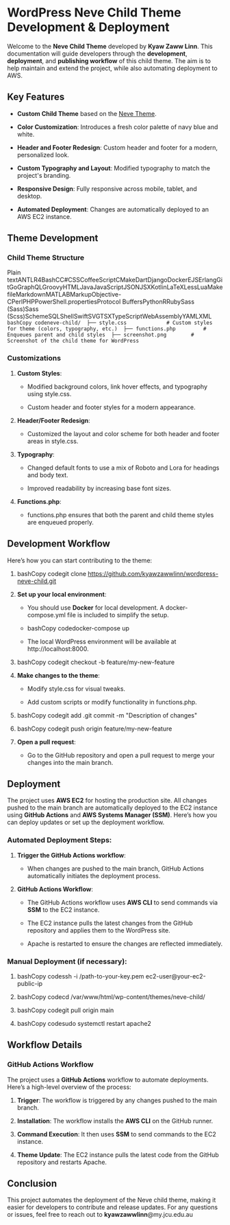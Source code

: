 WordPress Neve Child Theme Development & Deployment
===================================================

Welcome to the **Neve Child Theme** developed by **Kyaw Zaww Linn**. This documentation will guide developers through the **development**, **deployment**, and **publishing workflow** of this child theme. The aim is to help maintain and extend the project, while also automating deployment to AWS.

Key Features
------------

*   **Custom Child Theme** based on the [Neve Theme](https://themeisle.com/themes/neve/).
    
*   **Color Customization**: Introduces a fresh color palette of navy blue and white.
    
*   **Header and Footer Redesign**: Custom header and footer for a modern, personalized look.
    
*   **Custom Typography and Layout**: Modified typography to match the project's branding.
    
*   **Responsive Design**: Fully responsive across mobile, tablet, and desktop.
    
*   **Automated Deployment**: Changes are automatically deployed to an AWS EC2 instance.
    

Theme Development
-----------------

### Child Theme Structure

Plain textANTLR4BashCC#CSSCoffeeScriptCMakeDartDjangoDockerEJSErlangGitGoGraphQLGroovyHTMLJavaJavaScriptJSONJSXKotlinLaTeXLessLuaMakefileMarkdownMATLABMarkupObjective-CPerlPHPPowerShell.propertiesProtocol BuffersPythonRRubySass (Sass)Sass (Scss)SchemeSQLShellSwiftSVGTSXTypeScriptWebAssemblyYAMLXML`   bashCopy codeneve-child/  ├── style.css             # Custom styles for theme (colors, typography, etc.)  ├── functions.php         # Enqueues parent and child styles  ├── screenshot.png        # Screenshot of the child theme for WordPress   `

### Customizations

1.  **Custom Styles**:
    
    *   Modified background colors, link hover effects, and typography using style.css.
        
    *   Custom header and footer styles for a modern appearance.
        
2.  **Header/Footer Redesign**:
    
    *   Customized the layout and color scheme for both header and footer areas in style.css.
        
3.  **Typography**:
    
    *   Changed default fonts to use a mix of Roboto and Lora for headings and body text.
        
    *   Improved readability by increasing base font sizes.
        
4.  **Functions.php**:
    
    *   functions.php ensures that both the parent and child theme styles are enqueued properly.
        

Development Workflow
--------------------

Here’s how you can start contributing to the theme:

1.  bashCopy codegit clone https://github.com/kyawzawwlinn/wordpress-neve-child.git
    
2.  **Set up your local environment**:
    
    *   You should use **Docker** for local development. A docker-compose.yml file is included to simplify the setup.
        
    *   bashCopy codedocker-compose up
        
    *   The local WordPress environment will be available at http://localhost:8000.
        
3.  bashCopy codegit checkout -b feature/my-new-feature
    
4.  **Make changes to the theme**:
    
    *   Modify style.css for visual tweaks.
        
    *   Add custom scripts or modify functionality in functions.php.
        
5.  bashCopy codegit add .git commit -m "Description of changes"
    
6.  bashCopy codegit push origin feature/my-new-feature
    
7.  **Open a pull request**:
    
    *   Go to the GitHub repository and open a pull request to merge your changes into the main branch.
        

Deployment
----------

The project uses **AWS EC2** for hosting the production site. All changes pushed to the main branch are automatically deployed to the EC2 instance using **GitHub Actions** and **AWS Systems Manager (SSM)**. Here’s how you can deploy updates or set up the deployment workflow.

### Automated Deployment Steps:

1.  **Trigger the GitHub Actions workflow**:
    
    *   When changes are pushed to the main branch, GitHub Actions automatically initiates the deployment process.
        
2.  **GitHub Actions Workflow**:
    
    *   The GitHub Actions workflow uses **AWS CLI** to send commands via **SSM** to the EC2 instance.
        
    *   The EC2 instance pulls the latest changes from the GitHub repository and applies them to the WordPress site.
        
    *   Apache is restarted to ensure the changes are reflected immediately.
        

### Manual Deployment (if necessary):

1.  bashCopy codessh -i /path-to-your-key.pem ec2-user@your-ec2-public-ip
    
2.  bashCopy codecd /var/www/html/wp-content/themes/neve-child/
    
3.  bashCopy codegit pull origin main
    
4.  bashCopy codesudo systemctl restart apache2
    

Workflow Details
----------------

### GitHub Actions Workflow

The project uses a **GitHub Actions** workflow to automate deployments. Here’s a high-level overview of the process:

1.  **Trigger**: The workflow is triggered by any changes pushed to the main branch.
    
2.  **Installation**: The workflow installs the **AWS CLI** on the GitHub runner.
    
3.  **Command Execution**: It then uses **SSM** to send commands to the EC2 instance.
    
4.  **Theme Update**: The EC2 instance pulls the latest code from the GitHub repository and restarts Apache.
    

Conclusion
----------

This project automates the deployment of the Neve child theme, making it easier for developers to contribute and release updates. For any questions or issues, feel free to reach out to **kyawzawwlinn**@my.jcu.edu.au
